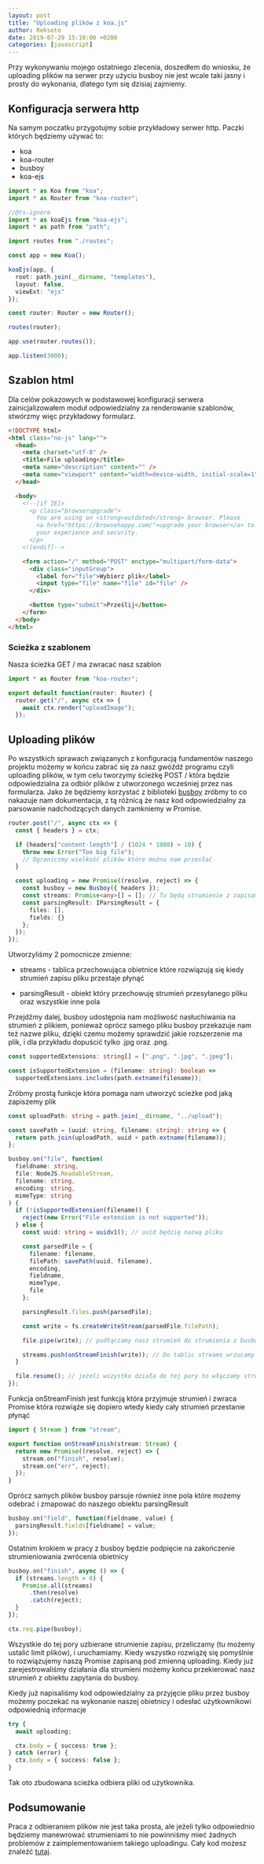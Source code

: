 ```yaml
---
layout: post
title: "Uploading plików z koa.js"
author: Rekseto
date: 2019-07-29 15:10:00 +0200
categories: [javascript]
---
```


Przy wykonywaniu mojego ostatniego zlecenia, doszedłem do wniosku, że uploading plików na serwer przy użyciu busboy nie jest wcale taki jasny i prosty do wykonania, dlatego tym się dzisiaj zajmiemy.

## Konfiguracja serwera http

Na samym poczatku przygotujmy sobie przykładowy serwer http. Paczki których będziemy używać to:

- koa
- koa-router
- busboy
- koa-ejs

```typescript
import * as Koa from "koa";
import * as Router from "koa-router";

//@ts-ignore
import * as koaEjs from "koa-ejs";
import * as path from "path";

import routes from "./routes";

const app = new Koa();

koaEjs(app, {
  root: path.join(__dirname, "templates"),
  layout: false,
  viewExt: "ejs"
});

const router: Router = new Router();

routes(router);

app.use(router.routes());

app.listen(3000);
```

## Szablon html

Dla celów pokazowych w podstawowej konfiguracji serwera zainicjalizowałem moduł odpowiedzialny za renderowanie szablonów, stwórzmy więc przykładowy formularz.

```html
<!DOCTYPE html>
<html class="no-js" lang="">
  <head>
    <meta charset="utf-8" />
    <title>File uploading</title>
    <meta name="description" content="" />
    <meta name="viewport" content="width=device-width, initial-scale=1" />
  </head>

  <body>
    <!--[if IE]>
      <p class="browserupgrade">
        You are using an <strong>outdated</strong> browser. Please
        <a href="https://browsehappy.com/">upgrade your browser</a> to improve
        your experience and security.
      </p>
    <![endif]-->

    <form action="/" method="POST" enctype="multipart/form-data">
      <div class="inputGroup">
        <label for="file">Wybierz plik</label>
        <input type="file" name="file" id="file" />
      </div>

      <button type="submit">Prześlij</button>
    </form>
  </body>
</html>
```

### Scieżka z szablonem

Nasza ścieżka GET / ma zwracać nasz szablon

```typescript
import * as Router from "koa-router";

export default function(router: Router) {
  router.get("/", async ctx => {
    await ctx.render("uploadImage");
  });
```

## Uploading plików

Po wszystkich sprawach związanych z konfiguracją fundamentów naszego projektu możemy w końcu zabrać się za nasz gwóźdź programu czyli uploading plików, w tym celu tworzymy ścieżkę POST / która będzie odpowiedzialna za odbiór plików z utworzonego wcześniej przez nas formularza. Jako że będziemy korzystać z biblioteki [busboy](https://github.com/mscdex/busboy) zróbmy to co nakazuje nam dokumentacja, z tą różnicą że nasz kod odpowiedzialny za parsowanie nadchodzących danych zamkniemy w Promise.

```typescript
router.post("/", async ctx => {
  const { headers } = ctx;

  if (headers["content-length"] / (1024 * 1000) > 10) {
    throw new Error("Too big file");
    // Ograniczmy wielkość plików które można nam przesłać
  }

  const uploading = new Promise((resolve, reject) => {
    const busboy = new Busboy({ headers });
    const streams: Promise<any>[] = []; // Tu będą strumienie z zapisami naszych plików
    const parsingResult: IParsingResult = {
      files: [],
      fields: {}
    };
  });
});
```

Utworzyliśmy 2 pomocnicze zmienne:

- streams - tablica przechowująca obietnice które rozwiązują się kiedy strumień zapisu pliku przestaje płynąć

- parsingResult - obiekt który przechowuję strumień przesyłanego pliku oraz wszystkie inne pola

Przejdźmy dalej, busboy udostępnia nam możliwość nasłuchiwania na strumień z plikiem, ponieważ oprócz samego pliku busboy przekazuje nam też nazwe pliku, dzięki czemu możemy sprawdzić jakie rozszerzenie ma plik, i dla przykładu dopuścić tylko .jpg oraz .png.

```typescript
const supportedExtensions: string[] = [".png", ".jpg", ".jpeg"];

const isSupportedExtension = (filename: string): boolean =>
  supportedExtensions.includes(path.extname(filename));
```

Zróbmy prostą funkcje która pomaga nam utworzyć scieżke pod jaką zapiszemy plik

```typescript
const uploadPath: string = path.join(__dirname, "../upload");

const savePath = (uuid: string, filename: string): string => {
  return path.join(uploadPath, uuid + path.extname(filename));
};
```

```typescript
busboy.on("file", function(
  fieldname: string,
  file: NodeJS.ReadableStream,
  filename: string,
  encoding: string,
  mimeType: string
) {
  if (!isSupportedExtension(filename)) {
    reject(new Error("File extension is not supported"));
  } else {
    const uuid: string = uuidv1(); // uuid będzię nazwą pliku

    const parsedFile = {
      filename: filename,
      filePath: savePath(uuid, filename),
      encoding,
      fieldname,
      mimeType,
      file
    };

    parsingResult.files.push(parsedFile);

    const write = fs.createWriteStream(parsedFile.filePath);

    file.pipe(write); // podłączamy nasz strumień do strumienia z busboy

    streams.push(onStreamFinish(write)); // Do tablic streams wrzucamy Promise który wykona się dopiero jak zakończy się strumieniowanie naszego zapisu na dysk
  }

  file.resume(); // jeżeli wszystko działa do tej pory to włączamy strumień
});
```

Funkcja onStreamFinish jest funkcją która przyjmuje strumień i zwraca Promise która rozwiąże się dopiero wtedy kiedy cały strumień przestanie płynąć

```typescript
import { Stream } from "stream";

export function onStreamFinish(stream: Stream) {
  return new Promise((resolve, reject) => {
    stream.on("finish", resolve);
    stream.on("err", reject);
  });
}
```

Oprócz samych plików busboy parsuje również inne pola które możemy odebrać i zmapować do naszego obiektu parsingResult

```typescript
busboy.on("field", function(fieldname, value) {
  parsingResult.fields[fieldname] = value;
});
```

Ostatnim krokiem w pracy z busboy będzie podpięcie na zakończenie strumieniowania zwrócenia obietnicy

```typescript
busboy.on("finish", async () => {
  if (streams.length > 0) {
    Promise.all(streams)
      .then(resolve)
      .catch(reject);
  }
});

ctx.req.pipe(busboy);
```

Wszystkie do tej pory uzbierane strumienie zapisu, przeliczamy (tu możemy ustalić limit plików), i uruchamiamy. Kiedy wszystko rozwiążę się pomyślnie to rozwiązujemy naszą Promise zapisaną pod zmienną uploading. Kiedy już zarejestrowaliśmy działania dla strumieni możemy końcu przekierować nasz strumień z obiektu zapytania do busboy.

Kiedy już napisaliśmy kod odpowiedzialny za przyjęcie pliku przez busboy możemy poczekać na wykonanie naszej obietnicy i odesłać użytkownikowi odpowiednią informacje

```typescript
try {
  await uploading;

  ctx.body = { success: true };
} catch (error) {
  ctx.body = { success: false };
}
```

Tak oto zbudowana scieżka odbiera pliki od użytkownika.

## Podsumowanie

Praca z odbieraniem plików nie jest taka prosta, ale jeżeli tylko odpowiednio będziemy manewrować strumieniami to nie powinniśmy mieć żadnych problemów z zaimplementowaniem takiego uploadingu. Cały kod możesz znaleźć [tutaj](https://github.com/Rekseto/koa-file-uploading).
